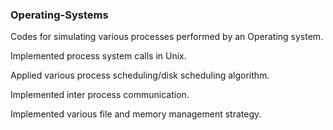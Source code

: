 ### Operating-Systems

Codes for simulating various processes performed by an Operating system.

Implemented process system calls in Unix.

Applied various process scheduling/disk scheduling algorithm.

Implemented inter process communication.

Implemented various file and memory management strategy.
